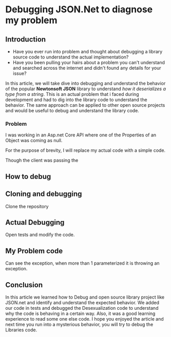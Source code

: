 # Debugging JSON.Net to diagnose my problem

## Introduction

* Have you ever run into problem and thought about debugging a library source code to understand the actual implementation? 
* Have you been pulling your hairs about a problem you can't understand and searched across the internet and didn't found any details for your issue?

In this article, we will take dive into debugging and understand the behavior of the popular **Newtonsoft JSON** library to understand *how it deserializes a type from a string*. This is an actual problem that i faced during development and had to dig into the library code to understand the behavior. The same approach can be applied to other open source projects and would be useful to debug and understand the library code.


### Problem

I was working in an Asp.net Core API where one of the Properties of an Object was coming as null.

For the purpose of brevity, I will replace my actual code with a simple code.





Though the client was passing the 




## How to debug 



## Cloning and debugging

Clone the repository

## Actual Debugging

Open tests and modify the code.

## My Problem code

Can see the exception, when more than 1 parameterized it is throwing an exception.

## Conclusion

In this article we learned how to Debug and open source library project like JSON.net and identify and understand the expected behavior. We added our code in tests and debugged the Desexualization code to understand why the code is behaving in a certain way. Also, it was a good learning experience to read some one else code. I hope you enjoyed the article and  next time you run into a mysterious behavior, you will try to debug the Libraries code.